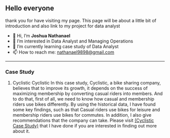 ## Hello everyone

thank you for have visiting my page. This page will be about a little bit of introduction and also link to my project for data analyst

- 👋 Hi, I’m **Joshua Nathanael**
- 👀 I’m interested in Data Analyst and Managing Operations
- 🌱 I’m currently learning case study of Data Analyst
- 📫 How to reach me: nathanael9898@gmail.com

---

### Case Study

1. Cyclistic
   Cyclistic In this case study, Cyclistic, a bike sharing company, believes that to improve its growth, it depends on the success of maximizing membership by converting casual riders into members. And to do that, first of all, we need to know how casual and membership riders use bikes differently. By using the historical data, I have found some key findings, such as that Casual riders use bikes for leisure and membership riders use bikes for commutes. In addition, I also give recommendations that the company can take. Please visit [(Cyclistic Case Study)](https://joshuanathanael98.github.io/cyclistic-case-study/) that I have done if you are interested in finding out more about it.

<!---
JoshuaNathanael98/JoshuaNathanael98 is a ✨ special ✨ repository because its `README.md` (this file) appears on your GitHub profile.
You can click the Preview link to take a look at your changes.
--->
